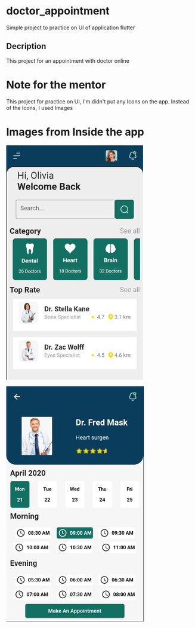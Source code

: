 # doctor_appointment

Simple project to practice on UI of application flutter

## Decription

This project for an appointment with doctor online

# Note for the mentor

This project for practice on UI, I'm didn't put any Icons on the app. Instead of the Icons, I used Images

# Images from Inside the app

![First screen](https://github.com/HassanGhazy/doctor-appointment/blob/master/img/1.JPG?raw=true)

![Second screen](https://github.com/HassanGhazy/doctor-appointment/blob/master/img/2.JPG?raw=true)